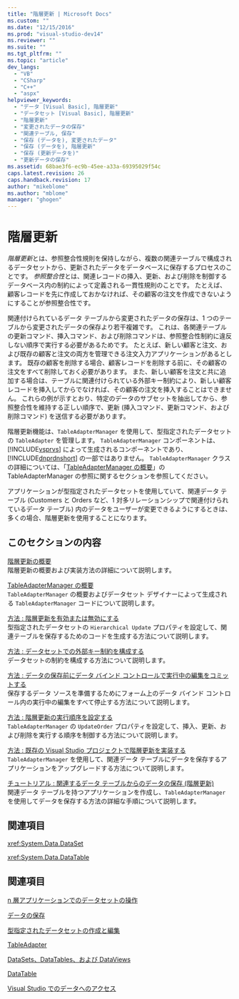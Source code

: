 ```yaml
---
title: "階層更新 | Microsoft Docs"
ms.custom: ""
ms.date: "12/15/2016"
ms.prod: "visual-studio-dev14"
ms.reviewer: ""
ms.suite: ""
ms.tgt_pltfrm: ""
ms.topic: "article"
dev_langs: 
  - "VB"
  - "CSharp"
  - "C++"
  - "aspx"
helpviewer_keywords: 
  - "データ [Visual Basic], 階層更新"
  - "データセット [Visual Basic], 階層更新"
  - "階層更新"
  - "変更されたデータの保存"
  - "関連テーブル, 保存"
  - "保存 (データを), 変更されたデータ"
  - "保存 (データを), 階層更新"
  - "保存 (更新データを)"
  - "更新データの保存"
ms.assetid: 68bae3f6-ec9b-45ee-a33a-69395029f54c
caps.latest.revision: 26
caps.handback.revision: 17
author: "mikeblome"
ms.author: "mblome"
manager: "ghogen"
---
```

# 階層更新
*階層更新*とは、参照整合性規則を保持しながら、複数の関連テーブルで構成されるデータセットから、更新されたデータをデータベースに保存するプロセスのことです。  *参照整合性*とは、関連レコードの挿入、更新、および削除を制御するデータベース内の制約によって定義される一貫性規則のことです。  たとえば、顧客レコードを先に作成しておかなければ、その顧客の注文を作成できないようにすることが参照整合性です。  
  
 関連付けられているデータ テーブルから変更されたデータの保存は、1 つのテーブルから変更されたデータの保存より若干複雑です。  これは、各関連テーブルの更新コマンド、挿入コマンド、および削除コマンドは、参照整合性制約に違反しない順序で実行する必要があるためです。  たとえば、新しい顧客と注文、および既存の顧客と注文の両方を管理できる注文入力アプリケーションがあるとします。  既存の顧客を削除する場合、顧客レコードを削除する前に、その顧客の注文をすべて削除しておく必要があります。  また、新しい顧客を注文と共に追加する場合は、テーブルに関連付けられている外部キー制約により、新しい顧客レコードを挿入してからでなければ、その顧客の注文を挿入することはできません。  これらの例が示すとおり、特定のデータのサブセットを抽出してから、参照整合性を維持する正しい順序で、更新 \(挿入コマンド、更新コマンド、および削除コマンド\) を送信する必要があります。  
  
 階層更新機能は、`TableAdapterManager` を使用して、型指定されたデータセットの `TableAdapter` を管理します。  `TableAdapterManager` コンポーネントは、[!INCLUDE[vsprvs](../code-quality/includes/vsprvs_md.md)] によって生成されるコンポーネントであり、[!INCLUDE[dnprdnshort](../code-quality/includes/dnprdnshort_md.md)] の一部ではありません。  `TableAdapterManager` クラスの詳細については、「[TableAdapterManager の概要](../Topic/TableAdapterManager%20Overview.md)」の TableAdapterManager の参照に関するセクションを参照してください。  
  
 アプリケーションが型指定されたデータセットを使用していて、関連データ テーブル \(Customers と Orders など、1 対多リレーションシップで関連付けられているデータ テーブル\) 内のデータをユーザーが変更できるようにするときは、多くの場合、階層更新を使用することになります。  
  
## このセクションの内容  
 [階層更新の概要](../Topic/Hierarchical%20Update%20Overview.md)  
 階層更新の概要および実装方法の詳細について説明します。  
  
 [TableAdapterManager の概要](../Topic/TableAdapterManager%20Overview.md)  
 `TableAdapterManager` の概要およびデータセット デザイナーによって生成される `TableAdapterManager` コードについて説明します。  
  
 [方法 : 階層更新を有効または無効にする](../Topic/How%20to:%20Enable%20and%20Disable%20Hierarchical%20Update.md)  
 型指定されたデータセットの `Hierarchical Update` プロパティを設定して、関連テーブルを保存するためのコードを生成する方法について説明します。  
  
 [方法 : データセットでの外部キー制約を構成する](../Topic/How%20to:%20Configure%20Foreign-Key%20Constraints%20in%20a%20Dataset.md)  
 データセットの制約を構成する方法について説明します。  
  
 [方法 : データの保存前にデータ バインド コントロールで実行中の編集をコミットする](../data-tools/commit-in-process-edits-on-data-bound-controls-before-saving-data.md)  
 保存するデータ ソースを準備するためにフォーム上のデータ バインド コントロール内の実行中の編集をすべて停止する方法について説明します。  
  
 [方法 : 階層更新の実行順序を設定する](../Topic/How%20to:%20Set%20the%20Order%20When%20Performing%20a%20Hierarchical%20Update.md)  
 `TableAdapterManager` の `UpdateOrder` プロパティを設定して、挿入、更新、および削除を実行する順序を制御する方法について説明します。  
  
 [方法 : 既存の Visual Studio プロジェクトで階層更新を実装する](../Topic/How%20to:%20Implement%20Hierarchical%20Update%20in%20Existing%20Visual%20Studio%20Projects.md)  
 `TableAdapterManager` を使用して、関連データ テーブルにデータを保存するアプリケーションをアップグレードする方法について説明します。  
  
 [チュートリアル : 関連するデータ テーブルからのデータの保存 \(階層更新\)](../Topic/Walkthrough:%20Saving%20Data%20from%20Related%20Data%20Tables%20\(Hierarchical%20Update\).md)  
 関連データ テーブルを持つアプリケーションを作成し、`TableAdapterManager` を使用してデータを保存する方法の詳細な手順について説明します。  
  
## 関連項目  
 <xref:System.Data.DataSet>  
  
 <xref:System.Data.DataTable>  
  
## 関連項目  
 [n 層アプリケーションでのデータセットの操作](../data-tools/work-with-datasets-in-n-tier-applications.md)  
  
 [データの保存](../data-tools/saving-data.md)  
  
 [型指定されたデータセットの作成と編集](../data-tools/creating-and-editing-typed-datasets.md)  
  
 [TableAdapter](../Topic/TableAdapters.md)  
  
 [DataSets、DataTables、および DataViews](../Topic/DataSets,%20DataTables,%20and%20DataViews.md)  
  
 [DataTable](../Topic/DataTables.md)  
  
 [Visual Studio でのデータへのアクセス](../data-tools/accessing-data-in-visual-studio.md)